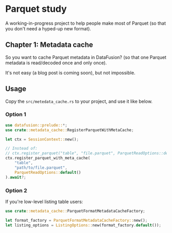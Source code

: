 # Parquet study

A working-in-progress project to help people make most of Parquet (so that you don't need a hyped-up new format).

## Chapter 1: Metadata cache

So you want to cache Parquet metadata in DataFusion? (so that one Parquet metadata is read/decoded once and only once).

It's not easy (a blog post is coming soon), but not impossible.

## Usage

Copy the `src/metedata_cache.rs` to your project, and use it like below.
### Option 1 


```rust
use datafusion::prelude::*;
use crate::metadata_cache::RegisterParquetWithMetaCache;

let ctx = SessionContext::new();

// Instead of: 
// ctx.register_parquet("table", "file.parquet", ParquetReadOptions::default()).await?;
ctx.register_parquet_with_meta_cache(
    "table", 
    "path/to/file.parquet", 
    ParquetReadOptions::default()
).await?;
```

### Option 2

If you're low-level listing table users:

```rust
use crate::metadata_cache::ParquetFormatMetadataCacheFactory;

let format_factory = ParquetFormatMetadataCacheFactory::new();
let listing_options = ListingOptions::new(format_factory.default());
```
